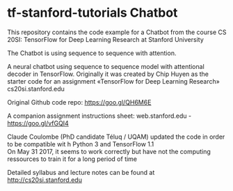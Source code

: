 # tf-stanford-tutorials Chatbot
This repository contains the code example for a Chatbot from the course CS 20SI: TensorFlow for Deep Learning Research at Stanford University<br>

The Chatbot is using sequence to sequence with attention.<br>

A neural chatbot using sequence to sequence model with attentional decoder in TensorFlow. Originally it was created by Chip Huyen as the starter code for an assignment «TensorFlow for Deep Learning Research» cs20si.stanford.edu﻿

Original Github code repo:
https://goo.gl/QH6M6E

A companion assignment instructions sheet:  web.stanford.edu - 
https://goo.gl/vfGQI4

Claude Coulombe (PhD candidate Téluq / UQAM) updated the code in order to be compatible wit h Python 3 and TensorFlow 1.1<br>
On May 31 2017, it seems to work correctly but have not the computing ressources to train it for a long period of time<br>

Detailed syllabus and lecture notes can be found at http://cs20si.stanford.edu
<br>




